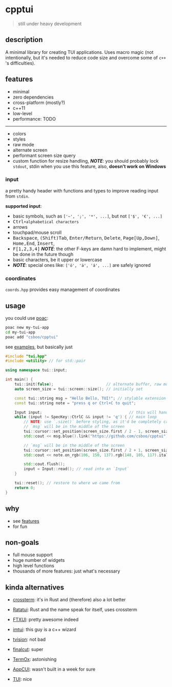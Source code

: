 # cpptui

> still under heavy development

## description

A minimal library for creating TUI applications.
Uses macro magic (not intentionally, but it's needed to reduce code size and overcome some of `c++` 's difficulties).

## features

-   minimal
-   zero dependencies
-   cross-platform (mostly?)
-   c++11
-   low-level
-   performance: TODO

---

-   colors
-   styles
-   raw mode
-   alternate screen
-   performant screen size query
-   custom function for resize handling, **_NOTE_**: you should probably lock `stdout`, stdin when you use this feature, also, **doesn't work on Windows**

### input

a pretty handy header with functions and types to improve reading input from `stdin`.

**supported input**:

-   basic symbols, such as `['~', ';', '*', ...]`, but not `['$', '€', ...]`
-   <kbd>Ctrl</kbd>`+alphabetical characters`
-   arrows
-   touchpad/mouse scroll
-   <kbd>Backspace</kbd>, <kbd>(Shift)Tab</kbd>, <kbd>Enter/Return</kbd>, <kbd>Delete</kbd>, <kbd>Page[Up,Down]</kbd>, <kbd>Home,End</kbd>, <kbd>Insert</kbd>,
-   <kbd>F[1,2,3,4]</kbd> **_NOTE_**: the other F-keys are damn hard to implement, might be done in the future though
-   basic characters, be it upper or lowercase
-   **_NOTE_**: special ones like: `['ö', 'ä', 'á', ...]` are safely ignored

### coordinates

`coords.hpp` provides easy management of coordinates

## usage

you could use [poac](https://github.com/poac-dev/poac):

```sh
poac new my-tui-app
cd my-tui-app
poac add "csboo/cpptui"
```

see [examples](./examples), but basically just

```c++
#include "tui.hpp"
#include <utility> // for std::pair

using namespace tui::input;

int main() {
    tui::init(false);                       // alternate buffer, raw mode, no cursor
    auto screen_size = tui::screen::size(); // initially set

    const tui::string msg = "Hello Bello, TUI!"; // stylable extension of `std::string`
    const tui::string note = "press q or Ctrl+C to quit";

    Input input;                                      // this will handle special stuff like arrows, ctrl+c, ...
    while (input != SpecKey::CtrlC && input != 'q') { // main loop
        // NOTE: use `.size()` before styling, as it'd be completely crazy after applying styles
        // `msg` will be in the middle of the screen
        tui::cursor::set_position(screen_size.first / 2 - 1, screen_size.second / 2 - (msg.size() / 2));
        std::cout << msg.blue().link("https://github.com/csboo/cpptui").bold().underline();

        // `msg` will be in the middle of the screen
        tui::cursor::set_position(screen_size.first / 2 + 1, screen_size.second / 2 - (note.size() / 2));
        std::cout << note.on_rgb(106, 150, 137).rgb(148, 105, 117).italic().dim();

        std::cout.flush();
        input = Input::read(); // read into an `Input`
    }

    tui::reset(); // restore to where we came from
    return 0;
}
```

## why

-   see [features](#features)
-   for fun

## non-goals

-   full mouse support
-   huge number of widgets
-   high level functions
-   thousands of more features: just what's necessary

## kinda alternatives

-   [crossterm](https://github.com/crossterm-rs/crossterm): it's in Rust and (therefore) also a lot better
-   [Ratatui](https://ratatui.rs): Rust and the name speak for itself, uses crossterm

-   [FTXUI](https://github.com/ArthurSonzogni/FTXUI): pretty awesome indeed
-   [imtui](https://github.com/ggerganov/imtui): this guy is a c++ wizard
-   [tvision](https://github.com/magiblot/tvision): not bad
-   [finalcut](https://github.com/gansm/finalcut): super
-   [TermOx](https://github.com/a-n-t-h-o-n-y/TermOx): astonishing
-   [AppCUI](https://github.com/gdt050579/AppCUI): wasn't built in a week for sure
-   [TUI](https://github.com/jmicjm/TUI): nice
